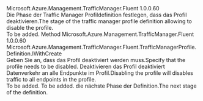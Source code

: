 <Type Name="IWithProfileStatus" FullName="Microsoft.Azure.Management.TrafficManager.Fluent.TrafficManagerProfile.Definition.IWithProfileStatus">
  <TypeSignature Language="C#" Value="public interface IWithProfileStatus" />
  <TypeSignature Language="ILAsm" Value=".class public interface auto ansi abstract IWithProfileStatus" />
  <TypeSignature Language="DocId" Value="T:Microsoft.Azure.Management.TrafficManager.Fluent.TrafficManagerProfile.Definition.IWithProfileStatus" />
  <TypeSignature Language="VB.NET" Value="Public Interface IWithProfileStatus" />
  <TypeSignature Language="F#" Value="type IWithProfileStatus = interface" />
  <AssemblyInfo>
    <AssemblyName>Microsoft.Azure.Management.TrafficManager.Fluent</AssemblyName>
    <AssemblyVersion>1.0.0.60</AssemblyVersion>
  </AssemblyInfo>
  <Interfaces />
  <Docs>
    <summary>
            <span data-ttu-id="9e3cb-101">Die Phase der Traffic Manager Profildefinition festlegen, dass das Profil deaktivieren.</span><span class="sxs-lookup"><span data-stu-id="9e3cb-101">The stage of the traffic manager profile definition allowing to disable the profile.</span></span>
            </summary>
    <remarks>To be added.</remarks>
  </Docs>
  <Members>
    <Member MemberName="WithProfileStatusDisabled">
      <MemberSignature Language="C#" Value="public Microsoft.Azure.Management.TrafficManager.Fluent.TrafficManagerProfile.Definition.IWithCreate WithProfileStatusDisabled ();" />
      <MemberSignature Language="ILAsm" Value=".method public hidebysig newslot virtual instance class Microsoft.Azure.Management.TrafficManager.Fluent.TrafficManagerProfile.Definition.IWithCreate WithProfileStatusDisabled() cil managed" />
      <MemberSignature Language="DocId" Value="M:Microsoft.Azure.Management.TrafficManager.Fluent.TrafficManagerProfile.Definition.IWithProfileStatus.WithProfileStatusDisabled" />
      <MemberSignature Language="VB.NET" Value="Public Function WithProfileStatusDisabled () As IWithCreate" />
      <MemberSignature Language="F#" Value="abstract member WithProfileStatusDisabled : unit -&gt; Microsoft.Azure.Management.TrafficManager.Fluent.TrafficManagerProfile.Definition.IWithCreate" Usage="iWithProfileStatus.WithProfileStatusDisabled " />
      <MemberType>Method</MemberType>
      <AssemblyInfo>
        <AssemblyName>Microsoft.Azure.Management.TrafficManager.Fluent</AssemblyName>
        <AssemblyVersion>1.0.0.60</AssemblyVersion>
      </AssemblyInfo>
      <ReturnValue>
        <ReturnType>Microsoft.Azure.Management.TrafficManager.Fluent.TrafficManagerProfile.Definition.IWithCreate</ReturnType>
      </ReturnValue>
      <Parameters />
      <Docs>
        <summary>
            <span data-ttu-id="9e3cb-102">Geben Sie an, dass das Profil deaktiviert werden muss.</span><span class="sxs-lookup"><span data-stu-id="9e3cb-102">Specify that the profile needs to be disabled.</span></span>
            <span data-ttu-id="9e3cb-103">Deaktivieren das Profil deaktiviert Datenverkehr an alle Endpunkte im Profil.</span><span class="sxs-lookup"><span data-stu-id="9e3cb-103">Disabling the profile will disables traffic to all endpoints in the profile.</span></span>
            </summary>
        <returns>To be added.</returns>
        <remarks>To be added.</remarks>
        <return><span data-ttu-id="9e3cb-104">die nächste Phase der Definition.</span><span class="sxs-lookup"><span data-stu-id="9e3cb-104">The next stage of the definition.</span></span></return>
      </Docs>
    </Member>
  </Members>
</Type>